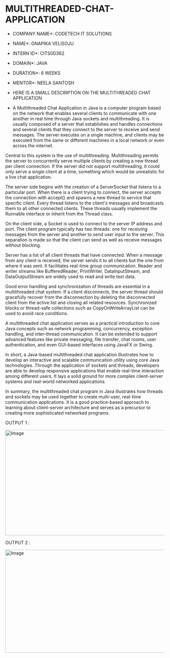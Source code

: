 # MULTITHREADED-CHAT-APPLICATION

* COMPANY NAME*: CODETECH IT SOLUTIONS

* NAME*: GNAPIKA VELISOJU

* INTERN ID*: CITS0D362

* DOMAIN*: JAVA

* DURATION*: 6 WEEKS

* MENTOR*: NEELA SANTOSH

* HERE IS A SMALL DESCRIPTION ON THE MULTITHREADED CHAT APPLICATION

* A Multithreaded Chat Application in Java is a computer program based on the network that enables several clients to communicate with one another in real time through Java sockets and multithreading. It is usually composed of a server that establishes and handles connections and several clients that they connect to the server to receive and send messages. The server executes on a single machine, and clients may be executed from the same or different machines in a local network or even across the internet.

Central to this system is the use of multithreading. Multithreading permits the server to concurrently serve multiple clients by creating a new thread per client connection. If the server did not support multithreading, it could only serve a single client at a time, something which would be unrealistic for a live chat application.

The server side begins with the creation of a ServerSocket that listens to a particular port. When there is a client trying to connect, the server accepts the connection with accept() and spawns a new thread to service that specific client. Every thread listens to the client's messages and broadcasts them to all other connected clients. These threads usually implement the Runnable interface or inherit from the Thread class.

On the client side, a Socket is used to connect to the server IP address and port. The client program typically has two threads: one for receiving messages from the server and another to send user input to the server. This separation is made so that the client can send as well as receive messages without blocking.

Server has a list of all client threads that have connected. When a message from any client is received, the server sends it to all clients but the one from where it was sent. It facilitates real-time group communication. Reader and writer streams like BufferedReader, PrintWriter, DataInputStream, and DataOutputStream are widely used to read and write text data.

Good error handling and synchronization of threads are essential in a multithreaded chat system. If a client disconnects, the server thread should gracefully recover from the disconnection by deleting the disconnected client from the active list and closing all related resources. Synchronized blocks or thread-safe collections such as CopyOnWriteArrayList can be used to avoid race conditions.

A multithreaded chat application serves as a practical introduction to core Java concepts such as network programming, concurrency, exception handling, and inter-thread communication. It can be extended to support advanced features like private messaging, file transfer, chat rooms, user authentication, and even GUI-based interfaces using JavaFX or Swing.

In short, a Java-based multithreaded chat application illustrates how to develop an interactive and scalable communication utility using core Java technologies. Through the application of sockets and threads, developers are able to develop responsive applications that enable real-time interaction among different users. It lays a solid ground for more complex client-server systems and real-world networked applications.

In summary, the multithreaded chat program in Java illustrates how threads and sockets may be used together to create multi-user, real-time communication applications. It is a good practice-based approach to learning about client-server architecture and serves as a precursor to creating more sophisticated networked programs.

OUTPUT 1 :

<img width="1381" height="333" alt="Image" src="https://github.com/user-attachments/assets/c0d722c5-e518-4edb-9dae-9af75640654b" />

OUTPUT 2 :

<img width="1392" height="325" alt="Image" src="https://github.com/user-attachments/assets/d1d73305-7711-441f-a263-db807f39fd6e" />






